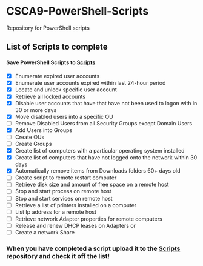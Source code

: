 # CSCA9-PowerShell-Scripts
Repository for PowerShell scripts 
## List of Scripts to complete
#### Save PowerShell Scripts to [Scripts](Scripts)
- [X] Enumerate expired user accounts
- [X] Enumerate user accounts expired within last 24-hour period
- [X] Locate and unlock specific user account
- [X] Retrieve all locked accounts
- [X] Disable user accounts that have that have not been used to logon with in 30 or more days
- [X] Move disabled users into a specific OU
- [ ] Remove Disabled Users from all Security Groups except Domain Users
- [X] Add Users into Groups
- [ ] Create OUs
- [ ] Create Groups
- [X] Create list of computers with a particular operating system installed
- [X] Create list of computers that have not logged onto the network within 30 days
- [X] Automatically remove items from Downloads folders 60+ days old
- [ ] Create script to remote restart computer
- [ ] Retrieve disk size and amount of free space on a remote host
- [ ] Stop and start process on remote host
- [ ] Stop and start services on remote host
- [ ] Retrieve a list of printers installed on a computer
- [ ] List Ip address for a remote host
- [ ] Retrieve network Adapter properties for remote computers
- [ ] Release and renew DHCP leases on Adapters or 
- [ ] Create a network Share 
### When you have completed a script upload it to the [Scripts](Scripts) repository and check it off the list!
